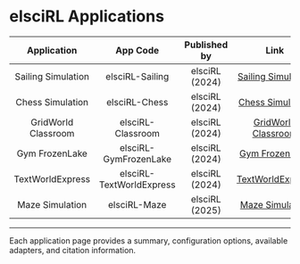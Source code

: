# elsciRL Applications

| Application                | App Code                | Published by | Link                                                                                 |
| :------------------------: | :---------------------: | :----------: | :----------------------------------------------------------------------------------: |
| Sailing Simulation         | elsciRL-Sailing         | elsciRL (2024) | [Sailing Simulation](./Applications_Directory/2024-Robotics-Sailing.md)              |
| Chess Simulation           | elsciRL-Chess           | elsciRL (2024) | [Chess Simulation](./Applications_Directory/2024-Chess.md)                           |
| GridWorld Classroom        | elsciRL-Classroom       | elsciRL (2024) | [GridWorld Classroom](./Applications_Directory/2024-GridWorld-Classroom.md)          |
| Gym FrozenLake             | elsciRL-GymFrozenLake   | elsciRL (2024) | [Gym FrozenLake](./Applications_Directory/2024-Gym-FrozenLake.md)                    |
| TextWorldExpress           | elsciRL-TextWorldExpress| elsciRL (2024) | [TextWorldExpress](./Applications_Directory/2024-TextWorld-Express.md)               |
| Maze Simulation            | elsciRL-Maze            | elsciRL (2025) | [Maze Simulation](./Applications_Directory/2025-GridWorld-Maze.md)                   |

---
Each application page provides a summary, configuration options, available adapters, and citation information.

